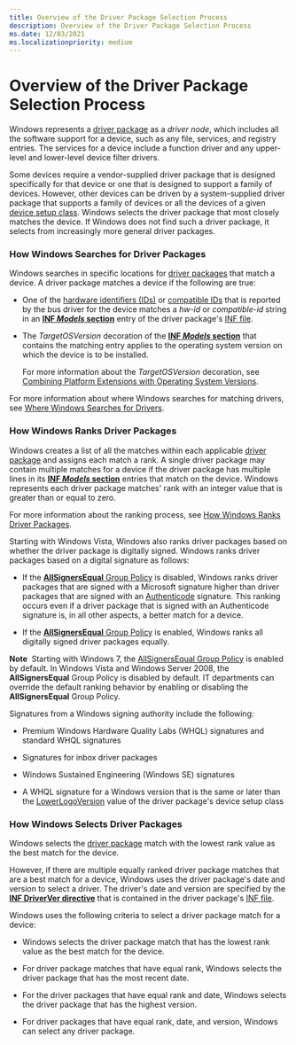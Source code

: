 ```yaml
---
title: Overview of the Driver Package Selection Process
description: Overview of the Driver Package Selection Process
ms.date: 12/03/2021
ms.localizationpriority: medium
---
```


# Overview of the Driver Package Selection Process


Windows represents a [driver package](driver-packages.md) as a *driver node*, which includes all the software support for a device, such as any file, services, and registry entries. The services for a device include a function driver and any upper-level and lower-level device filter drivers.

Some devices require a vendor-supplied driver package that is designed specifically for that device or one that is designed to support a family of devices. However, other devices can be driven by a system-supplied driver package that supports a family of devices or all the devices of a given [device setup class](./overview-of-device-setup-classes.md). Windows selects the driver package that most closely matches the device. If Windows does not find such a driver package, it selects from increasingly more general driver packages.

### <a href="" id="how-setup-searches-for-drivers"></a> How Windows Searches for Driver Packages

Windows searches in specific locations for [driver packages](driver-packages.md) that match a device. A driver package matches a device if the following are true:

-   One of the [hardware identifiers (IDs)](hardware-ids.md) or [compatible IDs](compatible-ids.md) that is reported by the bus driver for the device matches a *hw-id* or *compatible-id* string in an [**INF *Models* section**](inf-models-section.md) entry of the driver package's [INF file](overview-of-inf-files.md).

-   The *TargetOSVersion* decoration of the [**INF *Models* section**](inf-models-section.md) that contains the matching entry applies to the operating system version on which the device is to be installed.

    For more information about the *TargetOSVersion* decoration, see [Combining Platform Extensions with Operating System Versions](combining-platform-extensions-with-operating-system-versions.md).

For more information about where Windows searches for matching drivers, see [Where Windows Searches for Drivers](./how-windows-selects-a-driver-for-a-device.md).

### <a href="" id="how-setup-ranks-drivers"></a> How Windows Ranks Driver Packages

Windows creates a list of all the matches within each applicable [driver package](driver-packages.md) and assigns each match a rank. A single driver package may contain multiple matches for a device if the driver package has multiple lines in its [**INF *Models* section**](inf-models-section.md) entries that match on the device. Windows represents each driver package matches' rank with an integer value that is greater than or equal to zero.

For more information about the ranking process, see [How Windows Ranks Driver Packages](how-setup-ranks-drivers--windows-vista-and-later-.md).

Starting with Windows Vista, Windows also ranks driver packages based on whether the driver package is digitally signed. Windows ranks driver packages based on a digital signature as follows:

-   If the [**AllSignersEqual** Group Policy](./allsigningequal-group-policy.md) is disabled, Windows ranks driver packages that are signed with a Microsoft signature higher than driver packages that are signed with an [Authenticode](authenticode.md) signature. This ranking occurs even if a driver package that is signed with an Authenticode signature is, in all other aspects, a better match for a device.

-   If the [**AllSignersEqual** Group Policy](./allsigningequal-group-policy.md) is enabled, Windows ranks all digitally signed driver packages equally.

**Note**  Starting with Windows 7, the [AllSignersEqual Group Policy](./allsigningequal-group-policy.md) is enabled by default. In Windows Vista and Windows Server 2008, the **AllSignersEqual** Group Policy is disabled by default. IT departments can override the default ranking behavior by enabling or disabling the **AllSignersEqual** Group Policy.

Signatures from a Windows signing authority include the following:

-   Premium Windows Hardware Quality Labs (WHQL) signatures and standard WHQL signatures

-   Signatures for inbox driver packages

-   Windows Sustained Engineering (Windows SE) signatures

-   A WHQL signature for a Windows version that is the same or later than the [LowerLogoVersion](lowerlogoversion.md) value of the driver package's device setup class

### <a href="" id="how-setup-selects-drivers"></a> How Windows Selects Driver Packages

Windows selects the [driver package](driver-packages.md) match with the lowest rank value as the best match for the device.

However, if there are multiple equally ranked driver package matches that are a best match for a device, Windows uses the driver package's date and version to select a driver. The driver's date and version are specified by the [**INF DriverVer directive**](inf-driverver-directive.md) that is contained in the driver package's [INF file](overview-of-inf-files.md).

Windows uses the following criteria to select a driver package match for a device:

-   Windows selects the driver package match that has the lowest rank value as the best match for the device.

-   For driver package matches that have equal rank, Windows selects the driver package that has the most recent date.

-   For the driver packages that have equal rank and date, Windows selects the driver package that has the highest version.

-   For driver packages that have equal rank, date, and version, Windows can select any driver package.
